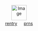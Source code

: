 　　　　　　　　 　　　　　　　　

　　　　　　　　 　　　　　　　　 　　　　　
<p align="center">
  <img src="https://64.media.tumblr.com/8c83346b14d067a08236318993498098/269f540ff96e95c0-3b/s640x960/92e2e42e904ad1c09b7d7d35fe57754dd457b409.pnj" alt="Image" width="50" height="50">
  <br>
  <a href="https://rentry.co/charchar">rentry</a> 　 <a href="https://pronouns.cc/@charlotteemily">prns</a>
</p>


　　　　　　　　 　　　　　　　　

　　　　　　　　 　　　　　　　　 　　　　　


